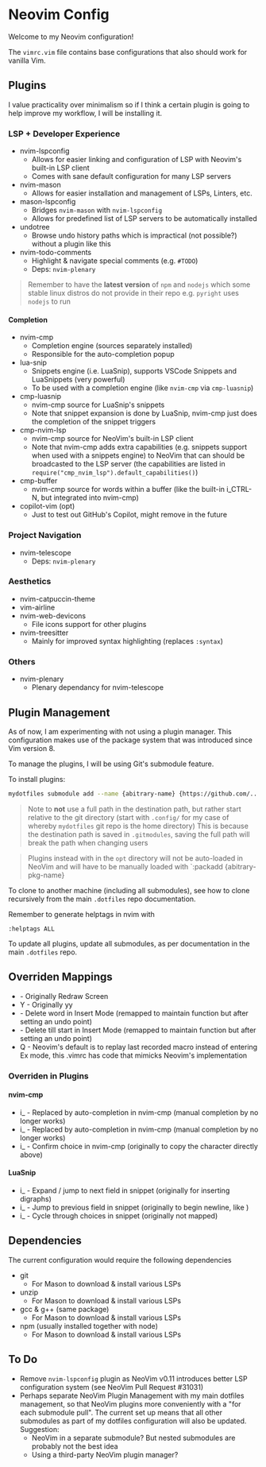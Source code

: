 # Neovim Config

Welcome to my Neovim configuration!

The `vimrc.vim` file contains base configurations that also should work for vanilla Vim.

## Plugins
I value practicality over minimalism so if I think a
certain plugin is going to help improve my workflow, I will be installing it.

### LSP + Developer Experience
- nvim-lspconfig
    - Allows for easier linking and configuration of LSP with Neovim's built-in LSP client
    - Comes with sane default configuration for many LSP servers
- nvim-mason
    - Allows for easier installation and management of LSPs, Linters, etc.
- mason-lspconfig
    - Bridges `nvim-mason` with `nvim-lspconfig`
    - Allows for predefined list of LSP servers to be automatically installed
- undotree
    - Browse undo history paths which is impractical (not possible?) without a plugin like this
- nvim-todo-comments
    - Highlight & navigate special comments (e.g. `#TODO`)
    - Deps: `nvim-plenary`

> Remember to have the **latest version** of `npm` and `nodejs` which some stable linux distros do not provide in their repo
> e.g. `pyright` uses `nodejs` to run

#### Completion
- nvim-cmp
    - Completion engine (sources separately installed)
    - Responsible for the auto-completion popup
- lua-snip
    - Snippets engine (i.e. LuaSnip), supports VSCode Snippets and LuaSnippets (very powerful)
    - To be used with a completion engine (like `nvim-cmp` via `cmp-luasnip`)
- cmp-luasnip
    - nvim-cmp source for LuaSnip's snippets
    - Note that snippet expansion is done by LuaSnip, nvim-cmp just does the completion of the snippet triggers
- cmp-nvim-lsp
    - nvim-cmp source for NeoVim's built-in LSP client
    - Note that nvim-cmp adds extra capabilities (e.g. snippets support when used with a snippets engine) to NeoVim
      that can should be broadcasted to the LSP server (the capabilities are listed in `require("cmp_nvim_lsp").default_capabilities()`)
- cmp-buffer
    - nvim-cmp source for words within a buffer (like the built-in i_CTRL-N, but integrated into nvim-cmp)
- copilot-vim (opt)
    - Just to test out GitHub's Copilot, might remove in the future

### Project Navigation
- nvim-telescope
    - Deps: `nvim-plenary`

### Aesthetics
- nvim-catpuccin-theme
- vim-airline
- nvim-web-devicons
    - File icons support for other plugins
- nvim-treesitter
    - Mainly for improved syntax highlighting (replaces `:syntax`)

### Others
- nvim-plenary
    - Plenary dependancy for nvim-telescope


## Plugin Management
As of now, I am experimenting with not using a plugin manager.
This configuration makes use of the package system that was introduced since Vim version 8.

To manage the plugins, I will be using Git's submodule feature.

To install plugins:
```sh
mydotfiles submodule add --name {abitrary-name} {https://github.com/.../plugin.git} {.config/pack/{abitrary-pkg-name}/{start|opt}/{repo-root-directory}}
```

> Note to **not** use a full path in the destination path, but rather start relative to the git directory (start with `.config/` for my case of whereby `mydotfiles` git repo is the home directory)
> This is because the destination path is saved in `.gitmodules`, saving the full path will break the path when changing users

> Plugins instead with in the `opt` directory will not be auto-loaded in NeoVim and will have to be manually loaded with `:packadd {abitrary-pkg-name}

To clone to another machine (including all submodules), see how to clone recursively from the main `.dotfiles` repo documentation.

Remember to generate helptags in nvim with
```
:helptags ALL
```

To update all plugins, update all submodules, as per documentation in the main `.dotfiles` repo.

## Overriden Mappings
- <C-L> - Originally Redraw Screen
- Y - Originally yy
- <C-W> - Delete word in Insert Mode (remapped to maintain function but after setting an undo point)
- <C-U> - Delete till start in Insert Mode (remapped to maintain function but after setting an undo point)
- Q - Neovim's default is to replay last recorded macro instead of entering Ex mode, this .vimrc has code that mimicks Neovim's implementation

### Overriden in Plugins
#### nvim-cmp
- i_<C-N> - Replaced by auto-completion in nvim-cmp (manual completion by <C-N> no longer works)
- i_<C-P> - Replaced by auto-completion in nvim-cmp (manual completion by <C-P> no longer works)
- i_<C-Y> - Confirm choice in nvim-cmp (originally to copy the character directly above)

#### LuaSnip
- i_<C-K> - Expand / jump to next field in snippet (originally for inserting digraphs)
- i_<C-J> - Jump to previous field in snippet (originally to begin newline, like <CR>)
- i_<C-L> - Cycle through choices in snippet (originally not mapped)

## Dependencies
The current configuration would require the following dependencies
- git
    - For Mason to download & install various LSPs
- unzip
    - For Mason to download & install various LSPs
- gcc & g++ (same package)
    - For Mason to download & install various LSPs
- npm (usually installed together with node)
    - For Mason to download & install various LSPs

## To Do
- Remove `nvim-lspconfig` plugin as NeoVim v0.11 introduces better LSP configuration system (see NeoVim Pull Request #31031)
- Perhaps separate NeoVim Plugin Management with my main dotfiles management, so that NeoVim plugins more conveniently with a "for each submodule pull".
  The current set up means that all other submodules as part of my dotfiles configuration will also be updated.
  Suggestion:
    - NeoVim in a separate submodule? But nested submodules are probably not the best idea
    - Using a third-party NeoVim plugin manager?
